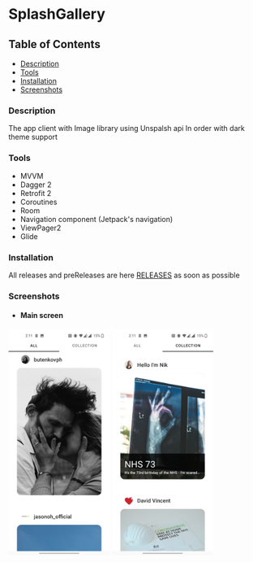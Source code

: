 # SplashGallery

## Table of Contents

- [Description](#description)
- [Tools](#tools)
- [Installation](#installation)
- [Screenshots](#screenshots)

### Description

The app client with Image library using Unspalsh api
In order with dark theme support

### Tools

- MVVM
- Dagger 2
- Retrofit 2
- Coroutines
- Room
- Navigation component (Jetpack's navigation)
- ViewPager2
- Glide

### Installation
All releases and preReleases are here [RELEASES](https://github.com/Slex93/SplashGallery/releases) 
as soon as possible

### Screenshots

- #### Main screen
<img src="./screenshots/Screenshot_1.jpg" width="200" > <img src="./screenshots/Screenshot_2.jpg" width="200" > 
